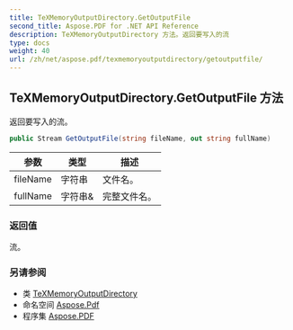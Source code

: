 ```yaml
---
title: TeXMemoryOutputDirectory.GetOutputFile
second_title: Aspose.PDF for .NET API Reference
description: TeXMemoryOutputDirectory 方法。返回要写入的流
type: docs
weight: 40
url: /zh/net/aspose.pdf/texmemoryoutputdirectory/getoutputfile/
---
```

## TeXMemoryOutputDirectory.GetOutputFile 方法

返回要写入的流。

```csharp
public Stream GetOutputFile(string fileName, out string fullName)
```

| 参数 | 类型 | 描述 |
| --- | --- | --- |
| fileName | 字符串 | 文件名。 |
| fullName | 字符串& | 完整文件名。 |

### 返回值

流。

### 另请参阅

* 类 [TeXMemoryOutputDirectory](../)
* 命名空间 [Aspose.Pdf](../../../aspose.pdf/)
* 程序集 [Aspose.PDF](../../../)